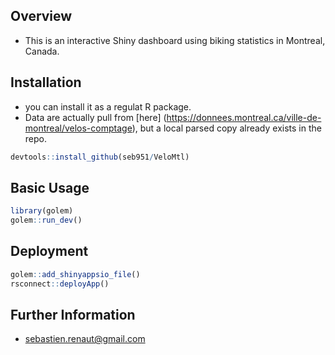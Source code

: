 ## Overview  
* This is an interactive Shiny dashboard using biking statistics in Montreal, Canada. 


## Installation  
* you can install it as a regulat R package.   
* Data are actually pull from [here] (https://donnees.montreal.ca/ville-de-montreal/velos-comptage), but a local parsed copy already exists in the repo.
``` r
devtools::install_github(seb951/VeloMtl)
```

## Basic Usage  
``` r
library(golem)
golem::run_dev()
```


## Deployment  
``` r
golem::add_shinyappsio_file()
rsconnect::deployApp()
```

## Further Information   
* sebastien.renaut@gmail.com



 
